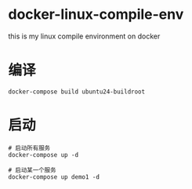 # docker-linux-compile-env
this is my linux compile environment on docker

# 编译
```shell
docker-compose build ubuntu24-buildroot
```

# 启动
```shell
# 启动所有服务
docker-compose up -d

# 启动某一个服务
docker-compose up demo1 -d
```
